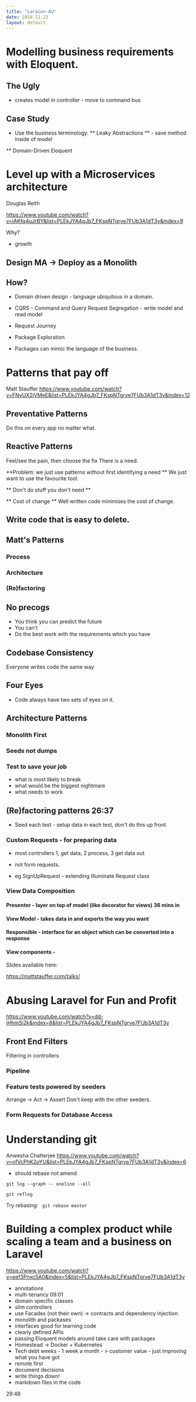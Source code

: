 ```yaml
---
title: "Laracon-AU"
date: 2018-11-22
layout: default
---
```


# Modelling business requirements with Eloquent.

## The Ugly
* creates model in controller - move to command bus

## Case Study

* Use the business terminology.
** Leaky Abstractions ** - save method inside of model

** Domain-Driven Eloquent



# Level up with a Microservices architecture
Douglas Reith

https://www.youtube.com/watch?v=iAKfq4uJrBY&list=PLEkJYA4gJb7_FKspNTgrve7FUb3A1dT3y&index=9

Why?
* growth

## Design MA -> Deploy as a Monolith

## How?
* Domain driven design - language ubiquitous in a domain. 
* CQRS - Command and Query Request Segregation - write model and read model
* Request Journey
* Package Exploration

* Packages can mimic the language of the business.







# Patterns that pay off
Matt Stauffer
https://www.youtube.com/watch?v=FNyUX2jVMeE&list=PLEkJYA4gJb7_FKspNTgrve7FUb3A1dT3y&index=12

## Preventative Patterns
Do this on every app no matter what.

## Reactive Patterns
Feel/see the pain, then choose the fix
There is a need.

**Problem: we just use patterns without first identifying a need **
We just want to use the favourite tool.

** Don't do stuff you don't need **

** Cost of change **
Well written code minimises the cost of change.

## Write code that is easy to delete.

## Matt's Patterns


### Process

### Architecture
  
### (Re)factoring

## No precogs
* You think you can predict the future
* You can't
* Do the best work with the requirements which you have

## Codebase Consistency
Everyone writes code the same way

## Four Eyes
* Code always have two sets of eyes on it.

## Architecture Patterns
### Monolith First
### Seeds not dumps
### Test to save your job
* what is most likely to break
* what would be the biggest nightmare
* what needs to work

## (Re)factoring patterns 26:37
* Seed each test - setup data in each test, don't do this up front.
### Custom Requests - for preparing data
* most controllers 1, get data, 2 process, 3 get data out

* not form requests.
* eg SignUpRequest - extending Illuminate Request class

### View Data Composition
#### Presenter  - layer on top of model (like decorator for views) 36 mins in

#### View Model - takes data in and exports the way you want
#### Responsible - interface for an object which can be converted into a response
#### View components - 


Slides available here:

https://mattstauffer.com/talks/

# Abusing Laravel for Fun and Profit
https://www.youtube.com/watch?v=dd-iHhmSi2k&index=8&list=PLEkJYA4gJb7_FKspNTgrve7FUb3A1dT3y

## Front End Filters
Filtering in controllers
### Pipeline
### Feature tests powered by seeders
Arrange -> Act -> Assert
Don't keep with the other seeders.
### Form Requests for Database Access


# Understanding git
Anwesha Chatterjee
https://www.youtube.com/watch?v=ofVcPhK2oYU&list=PLEkJYA4gJb7_FKspNTgrve7FUb3A1dT3y&index=6

* should rebase not amend

```git log --graph -- oneline --all```

```git reflog ```

Try rebasing:
``` git rebase master```

# Building a complex product while scaling a team and a business on Laravel
https://www.youtube.com/watch?v=eef3Pnxc5A0&index=5&list=PLEkJYA4gJb7_FKspNTgrve7FUb3A1dT3y


* annotations
* multi-tenancy 
09:01
* domain specific classes
* slim controllers
* use Facades (not their own) -> contracts and dependency injection
* monolith and packases
* interfaces good for learning code
* clearly defined APIs
* passing Eloquent models around take care with packages
* Homestead -> Docker + Kubernetes
* Tech debt weeks - 1 week a month - > customer value - just improving what you have got
* remote first
* document decisions
* write things down!
* markdown files in the code




29:48

